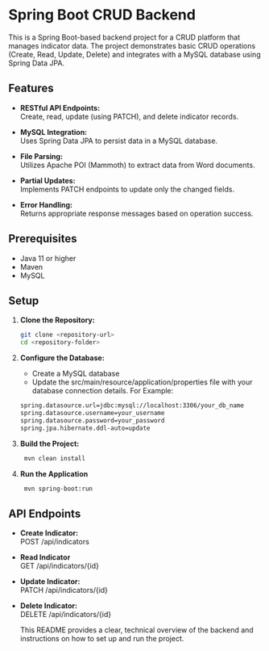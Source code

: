 # Spring Boot CRUD Backend

This is a Spring Boot-based backend project for a CRUD platform that manages indicator data. The project demonstrates basic CRUD operations (Create, Read, Update, Delete) and integrates with a MySQL database using Spring Data JPA.

## Features

- **RESTful API Endpoints:**  
  Create, read, update (using PATCH), and delete indicator records.
  
- **MySQL Integration:**  
  Uses Spring Data JPA to persist data in a MySQL database.
  
- **File Parsing:**  
  Utilizes Apache POI (Mammoth) to extract data from Word documents.
  
- **Partial Updates:**  
  Implements PATCH endpoints to update only the changed fields.
  
- **Error Handling:**  
  Returns appropriate response messages based on operation success.

## Prerequisites

- Java 11 or higher
- Maven
- MySQL

## Setup

1. **Clone the Repository:**

   ```bash
   git clone <repository-url>
   cd <repository-folder>
   
2. **Configure the Database:**
   
   - Create a MySQL database
   - Update the src/main/resource/application/properties file with your database connection details. For Example:
     
   ```bash
   spring.datasource.url=jdbc:mysql://localhost:3306/your_db_name
   spring.datasource.username=your_username
   spring.datasource.password=your_password
   spring.jpa.hibernate.ddl-auto=update

 3. **Build the Project:**

    ```bash
     mvn clean install

 4. **Run the Application**  

    ```bash
     mvn spring-boot:run


## API Endpoints

  - **Create Indicator:**  
  POST /api/indicators
  
- **Read Indicator**  
  GET /api/indicators/{id}
  
- **Update Indicator:**  
  PATCH /api/indicators/{id}
  
- **Delete Indicator:**  
  DELETE /api/indicators/{id}

  

  This README provides a clear, technical overview of  the backend and instructions on how to set up and run the project.

